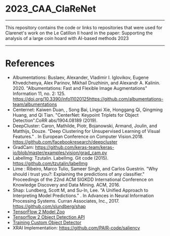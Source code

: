 # 2023_CAA_ClaReNet
----
This repository contains the code or links to repositories that were used for Clarenet's work on the Le Catillon II hoard in the paper: Supporting the analysis of a large coin hoard with AI-based methods 2023

----
# References
- Albumentations: Buslaev, Alexander, Vladimir I. Iglovikov, Eugene Khvedchenya, Alex Parinov, Mikhail Druzhinin, and Alexandr A. Kalinin. 2020. "Albumentations: Fast and Flexible Image Augmentations" Information 11, no. 2: 125. https://doi.org/10.3390/info11020125https://github.com/albumentations-team/albumentations
- Centernet: Kaiwen Duan, , Song Bai, Lingxi Xie, Honggang Qi, Qingming Huang, and Qi Tian. "CenterNet: Keypoint Triplets for Object Detection".CoRR abs/1904.08189 (2019).
- DeepCluster: Caron, Mathilde, Piotr, Bojanowski, Armand, Joulin, and Matthĳs, Douze. "Deep Clustering for Unsupervised Learning of Visual Features." . In European Conference on Computer Vision.2018.
https://github.com/facebookresearch/deepcluster
- GradCam: https://github.com/keras-team/keras-io/blob/master/examples/vision/grad_cam.py
- LabelImg: Tzutalin. LabelImg. Git code (2015). https://github.com/tzutalin/labelImg
- Lime : Ribeiro, Marco Tulio, Sameer Singh, and Carlos Guestrin. "Why should i trust you?: Explaining the predictions of any classifier." Proceedings of the 22nd ACM SIGKDD International Conference on Knowledge Discovery and Data Mining. ACM, 2016.
- Shap: Lundberg, Scott M, and Su-In, Lee. "A Unified Approach to Interpreting Model Predictions." . In Advances in Neural Information Processing Systems. Curran Associates, Inc., 2017. https://github.com/slundberg/shap
- [TensorFlow 2 Model Zoo](https://github.com/tensorflow/models/blob/master/research/object_detection/g3doc/tf2_detection_zoo.md)
- [Tensorflow 2 Object Detection API](https://github.com/tensorflow/models/blob/master/research/object_detection/g3doc/tf2.md)
- [Training Custom Object Detector](https://tensorflow-object-detection-api-tutorial.readthedocs.io/en/latest/training.html)
- XRAI Implementation: https://github.com/PAIR-code/saliency
